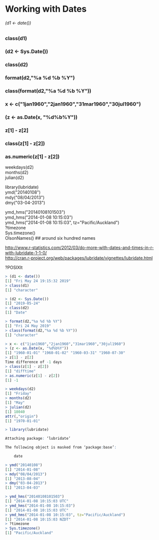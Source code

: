 # Working with Dates
###### (d1 <- date())<br/>
### class(d1)<br/>

### (d2 <- Sys.Date())<br/>
### class(d2)<br/>

### format(d2,"%a %d %b %Y")<br/>
### class(format(d2,"%a %d %b %Y"))<br/>

### x <- c("1jan1960","2jan1960","31mar1960","30jul1960")<br/>
### (z <- as.Date(x, "%d%b%Y"))<br/>
### z[1] - z[2]<br/>
### class(z[1] - z[2])<br/>
### as.numeric(z[1] - z[2])<br/>

weekdays(d2)<br/>
months(d2)<br/>
julian(d2)<br/>

library(lubridate)<br/>
ymd("20140108")<br/>
mdy("08/04/2013")<br/>
dmy("03-04-2013")<br/>

ymd_hms("20140108101503")<br/>
ymd_hms("2014-01-08 10:15:03")<br/>
ymd_hms("2014-01-08 10:15:03", tz="Pacific/Auckland")<br/>
?timezone<br/>
Sys.timezone()<br/>
OlsonNames() ## around six hundred names<br/>

http://www.r-statistics.com/2012/03/do-more-with-dates-and-times-in-r-with-lubridate-1-1-0/<br/>
http://cran.r-project.org/web/packages/lubridate/vignettes/lubridate.html<br/>

?POSIXlt
```R
> (d1 <- date())
[1] "Fri May 24 19:15:32 2019"
> class(d1)
[1] "character"

> (d2 <- Sys.Date())
[1] "2019-05-24"
> class(d2)
[1] "Date"

> format(d2,"%a %d %b %Y")
[1] "Fri 24 May 2019"
> class(format(d2,"%a %d %b %Y"))
[1] "character"

> x <- c("1jan1960","2jan1960","31mar1960","30jul1960")
> (z <- as.Date(x, "%d%b%Y"))
[1] "1960-01-01" "1960-01-02" "1960-03-31" "1960-07-30"
> z[1] - z[2]
Time difference of -1 days
> class(z[1] - z[2])
[1] "difftime"
> as.numeric(z[1] - z[2])
[1] -1

> weekdays(d2)
[1] "Friday"
> months(d2)
[1] "May"
> julian(d2)
[1] 18040
attr(,"origin")
[1] "1970-01-01"

> library(lubridate)

Attaching package: ‘lubridate’

The following object is masked from ‘package:base’:

    date

> ymd("20140108")
[1] "2014-01-08"
> mdy("08/04/2013")
[1] "2013-08-04"
> dmy("03-04-2013")
[1] "2013-04-03"

> ymd_hms("20140108101503")
[1] "2014-01-08 10:15:03 UTC"
> ymd_hms("2014-01-08 10:15:03")
[1] "2014-01-08 10:15:03 UTC"
> ymd_hms("2014-01-08 10:15:03", tz="Pacific/Auckland")
[1] "2014-01-08 10:15:03 NZDT"
> ?timezone
> Sys.timezone()
[1] "Pacific/Auckland"
```
